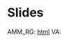 # Slides

AMM_RG: [html](https://rawcdn.githack.com/hans-mtz/AMM_RG/5acaa39a51ff4333ed0285d8ed3c096f7bf01d52/prod_fun/prod_fun_html.html)
VA: 
